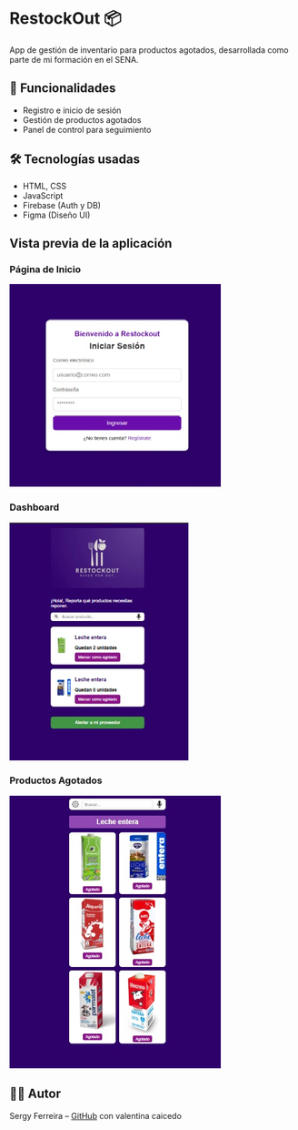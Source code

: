 # RestockOut 📦

App de gestión de inventario para productos agotados, desarrollada como parte de mi formación en el SENA.

## 🚀 Funcionalidades

- Registro e inicio de sesión
- Gestión de productos agotados
- Panel de control para seguimiento

## 🛠️ Tecnologías usadas

- HTML, CSS
- JavaScript
- Firebase (Auth y DB)
- Figma (Diseño UI)

## Vista previa de la aplicación

### Página de Inicio
![Captura de inicio](assets/Login.jpg)

### Dashboard
![Dashboard](assets/dashboard.jpg)

### Productos Agotados
![Agotados](assets/agotados.jpg)

## 👨‍💻 Autor

Sergy Ferreira – [GitHub](https://github.com/Sergy-octane) con valentina caicedo 
